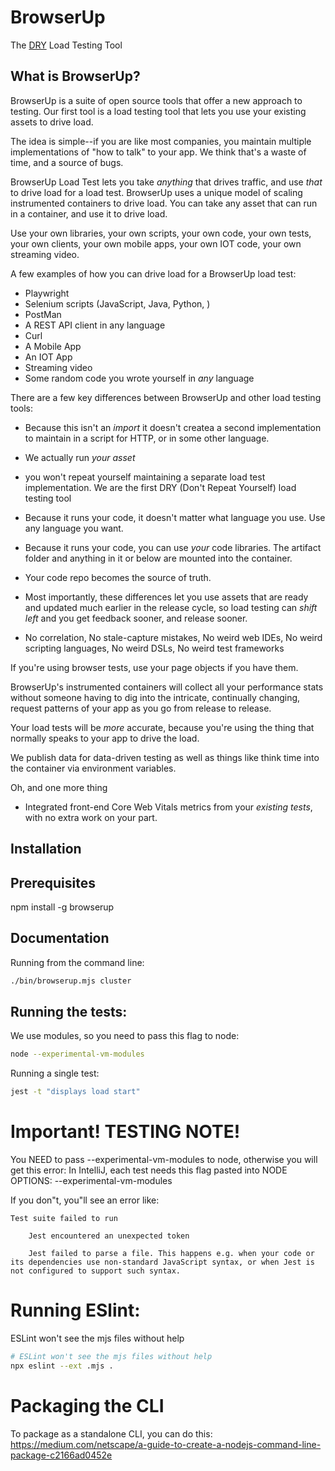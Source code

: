 # BrowserUp

The [DRY](https://en.wikipedia.org/wiki/Don%27t_repeat_yourself) Load Testing Tool

## What is BrowserUp?

BrowserUp is a suite of open source tools that offer a new approach to testing. Our first tool is 
a load testing tool that lets you use your existing assets to drive load.

The idea is simple--if you are like most companies, you maintain multiple implementations of "how to talk" to your app.
We think that's a waste of time, and a source of bugs.

BrowserUp Load Test lets you take *anything* that drives traffic, and use _that_ to drive load for a load test.
BrowserUp uses a unique model of scaling instrumented containers to drive load.
You can take any asset that can run in a container, and use it to drive load.

Use your own libraries, your own scripts, your own code, your own tests, your own
clients, your own mobile apps, your own IOT code, your own streaming video.

A few examples of how you can drive load for a BrowserUp load test:
* Playwright
* Selenium scripts (JavaScript, Java, Python, )
* PostMan
* A REST API client in any language
* Curl
* A Mobile App
* An IOT App
* Streaming video
* Some random code you wrote yourself in *any* language

There are a few key differences between BrowserUp and other load testing tools:

* Because this isn't an _import_ it doesn't createa a second implementation to maintain in a script for HTTP, or in some other
language.
* We actually run _your_ *asset* 
* you won't repeat yourself maintaining
a separate load test implementation. We are the first DRY (Don't Repeat Yourself) load testing tool
* Because it runs your code, it doesn't matter what language you use. Use any language you want.
* Because it runs your code, you can use _your_ code libraries. The artifact folder and anything in it or below are mounted into the container.
* Your code repo becomes the source of truth.
* Most importantly, these differences let you use assets that are ready and updated much earlier in the release cycle, 
so load testing can *shift left*  and you get feedback sooner, and release sooner.

* No correlation, No stale-capture mistakes, No weird web IDEs, No weird scripting languages, 
No weird DSLs, No weird test frameworks

If you're using browser tests, use your page objects if you have them.

BrowserUp's instrumented containers will collect all your performance stats without someone having to dig into the intricate, 
continually changing, request patterns of your app as you go from release to release.

Your load tests will be *more* accurate, because you're using the thing that normally speaks to your app to drive the load.

We publish data for data-driven testing as well as things like think time into the container
via environment variables.

Oh, and one more thing
* Integrated front-end Core Web Vitals metrics from your *existing tests*, with no extra work on your part.


## Installation

## Prerequisites


npm install -g browserup



## Documentation






Running from the command line:

```bash
./bin/browserup.mjs cluster
```

## Running the tests:

We use modules, so you need to pass this flag to node:
```bash
node --experimental-vm-modules
```

Running a single test:
```bash
jest -t "displays load start"
```

# Important! TESTING NOTE!

You NEED to pass --experimental-vm-modules to node, otherwise you will get this error:
    In IntelliJ, each test needs this flag pasted into NODE OPTIONS: --experimental-vm-modules

If you don"t, you"ll see an error like:

```
Test suite failed to run

    Jest encountered an unexpected token

    Jest failed to parse a file. This happens e.g. when your code or its dependencies use non-standard JavaScript syntax, or when Jest is not configured to support such syntax.
```

# Running ESlint:

ESLint won't see the mjs files without help
```bash
# ESLint won't see the mjs files without help
npx eslint --ext .mjs .
```

# Packaging the CLI

To package as a standalone CLI, you can do this:
https://medium.com/netscape/a-guide-to-create-a-nodejs-command-line-package-c2166ad0452e
